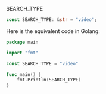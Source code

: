 SEARCH_TYPE

```rust
const SEARCH_TYPE: &str = "video";
```


Here is the equivalent code in Golang:

```Go
package main

import "fmt"

const SEARCH_TYPE = "video"

func main() {
    fmt.Println(SEARCH_TYPE)
}
```